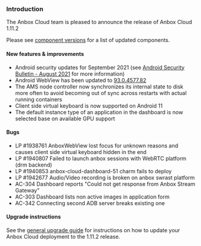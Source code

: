 ### Introduction

The Anbox Cloud team is pleased to announce the release of Anbox Cloud 1.11.2

Please see [component versions](https://anbox-cloud.io/docs/component-versions) for a list of updated components.

#### New features & improvements

 * Android security updates for September 2021 (see [Android Security Bulletin - August 2021](https://source.android.com/security/bulletin/2021-09-01) for more information)
 * Android WebView has been updated to [93.0.4577.82](https://chromereleases.googleblog.com/2021/09/chrome-for-android-update.html)
 * The AMS node controller now synchronizes its internal state to disk more often to avoid becoming out of sync across restarts with actual running containers
 * Client side virtual keyboard is now supported on Android 11
 * The default instance type of an application in the dashboard is now selected base on available GPU support

#### Bugs

 * LP #1938761 AnboxWebView lost focus for unknown reasons and causes client side virtual keyboard hidden in the end
 * LP #1940807 Failed to launch anbox sessions with WebRTC platform (drm backend)
 * LP #1940853 anbox-cloud-dashboard-51 charm fails to deploy
 * LP #1942677 Audio/Video recording is broken on anbox swrast platform
 * AC-304 Dashboard reports "Could not get response from Anbox Stream Gateway"
 * AC-303 Dashboard lists non active images in application form
 * AC-342 Connecting second ADB server breaks existing one

#### Upgrade instructions

See the [general upgrade guide](https://anbox-cloud.io/docs/installation/upgrading-from-previous-versions) for instructions on how to update your Anbox Cloud deployment to the 1.11.2 release.
